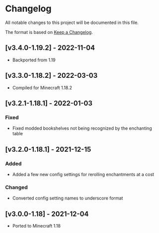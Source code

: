 # Changelog
All notable changes to this project will be documented in this file.

The format is based on [Keep a Changelog].

## [v3.4.0-1.19.2] - 2022-11-04
- Backported from 1.19

## [v3.3.0-1.18.2] - 2022-03-03
- Compiled for Minecraft 1.18.2

## [v3.2.1-1.18.1] - 2022-01-03
### Fixed
- Fixed modded bookshelves not being recognized by the enchanting table

## [v3.2.0-1.18.1] - 2021-12-15
### Added
- Added a few new config settings for rerolling enchantments at a cost
### Changed
- Converted config setting names to underscore format

## [v3.0.0-1.18] - 2021-12-04
- Ported to Minecraft 1.18

[Keep a Changelog]: https://keepachangelog.com/en/1.0.0/